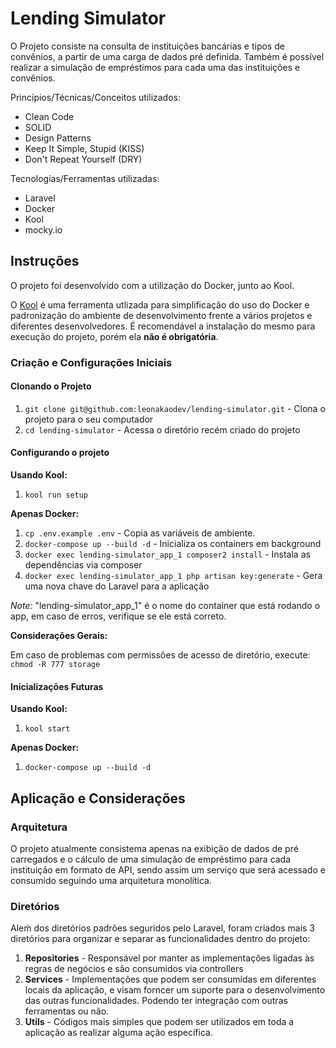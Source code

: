 # Lending Simulator

O Projeto consiste na consulta de instituições bancárias e tipos de convênios, a partir de uma carga de dados pré definida. Também é possível realizar a simulação de empréstimos para cada uma das instituições e convênios.

Princípios/Técnicas/Conceitos utilizados:
- Clean Code
- SOLID
- Design Patterns
- Keep It Simple, Stupid (KISS)
- Don't Repeat Yourself (DRY)

Tecnologias/Ferramentas utilizadas:
- Laravel
- Docker
- Kool
- mocky.io

## Instruções 

O projeto foi desenvolvido com a utilização do Docker, junto ao Kool.

O [Kool](https://kool.dev/) é uma ferramenta utlizada para simplificação do uso do Docker e padronização do ambiente de desenvolvimento frente a vários projetos e diferentes desenvolvedores. É recomendável a instalação do mesmo para execução do projeto, porém ela **não é obrigatória**. 

### Criação e Configurações Iniciais

#### Clonando o Projeto

1. `git clone git@github.com:leonakaodev/lending-simulator.git` - Clona o projeto para o seu computador
2. `cd lending-simulator` - Acessa o diretório recém criado do projeto

#### Configurando o projeto

**Usando Kool:**

1. `kool run setup`

**Apenas Docker:**

1. `cp .env.example .env` - Copia as variáveis de ambiente.
2. `docker-compose up --build -d` - Inicializa os containers em background
3. `docker exec lending-simulator_app_1 composer2 install` - Instala as dependências via composer
4. `docker exec lending-simulator_app_1 php artisan key:generate` - Gera uma nova chave do Laravel para a aplicação

*Note:* "lending-simulator_app_1" é o nome do container que está rodando o app, em caso de erros, verifique se ele está correto.

**Considerações Gerais:**

Em caso de problemas com permissões de acesso de diretório, execute: `chmod -R 777 storage`

#### Inicializações Futuras

**Usando Kool:**

1. `kool start`

**Apenas Docker:**

1. `docker-compose up --build -d`

## Aplicação e Considerações

### Arquitetura

O projeto atualmente consistema apenas na exibição de dados de pré carregados e o cálculo de uma simulação de empréstimo para cada instituição em formato de API, sendo assim um serviço que será acessado e consumido seguindo uma arquitetura monolítica.

### Diretórios

Aleḿ dos diretórios padrões seguridos pelo Laravel, foram criados mais 3 diretórios para organizar e separar as funcionalidades dentro do projeto:

1. **Repositories** - Responsável por manter as implementações ligadas às regras de negócios e são consumidos via controllers
2. **Services** - Implementações que podem ser consumidas em diferentes locais da aplicação, e visam forncer um suporte para o desenvolvimento das outras funcionalidades. Podendo ter integração com outras ferramentas ou não.
3. **Utils** - Códigos mais simples que podem ser utilizados em toda a aplicação as realizar alguma ação específica.
